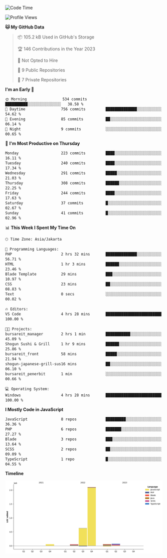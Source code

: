 <!--START_SECTION:waka-->
![Code Time](http://img.shields.io/badge/Code%20Time-102%20hrs%2027%20mins-blue)

![Profile Views](http://img.shields.io/badge/Profile%20Views-0-blue)

**🐱 My GitHub Data** 

> 📦 105.2 kB Used in GitHub's Storage 
 > 
> 🏆 146 Contributions in the Year 2023
 > 
> 🚫 Not Opted to Hire
 > 
> 📜 9 Public Repositories 
 > 
> 🔑 7 Private Repositories 
 > 
**I'm an Early 🐤** 

```text
🌞 Morning                534 commits         ██████████░░░░░░░░░░░░░░░   38.58 % 
🌆 Daytime                756 commits         ██████████████░░░░░░░░░░░   54.62 % 
🌃 Evening                85 commits          ██░░░░░░░░░░░░░░░░░░░░░░░   06.14 % 
🌙 Night                  9 commits           ░░░░░░░░░░░░░░░░░░░░░░░░░   00.65 % 
```
📅 **I'm Most Productive on Thursday** 

```text
Monday                   223 commits         ████░░░░░░░░░░░░░░░░░░░░░   16.11 % 
Tuesday                  240 commits         ████░░░░░░░░░░░░░░░░░░░░░   17.34 % 
Wednesday                291 commits         █████░░░░░░░░░░░░░░░░░░░░   21.03 % 
Thursday                 308 commits         ██████░░░░░░░░░░░░░░░░░░░   22.25 % 
Friday                   244 commits         ████░░░░░░░░░░░░░░░░░░░░░   17.63 % 
Saturday                 37 commits          █░░░░░░░░░░░░░░░░░░░░░░░░   02.67 % 
Sunday                   41 commits          █░░░░░░░░░░░░░░░░░░░░░░░░   02.96 % 
```


📊 **This Week I Spent My Time On** 

```text
🕑︎ Time Zone: Asia/Jakarta

💬 Programming Languages: 
PHP                      2 hrs 32 mins       ██████████████░░░░░░░░░░░   56.71 % 
HTML                     1 hr 3 mins         ██████░░░░░░░░░░░░░░░░░░░   23.46 % 
Blade Template           29 mins             ███░░░░░░░░░░░░░░░░░░░░░░   10.97 % 
CSS                      23 mins             ██░░░░░░░░░░░░░░░░░░░░░░░   08.83 % 
Text                     0 secs              ░░░░░░░░░░░░░░░░░░░░░░░░░   00.02 % 

🔥 Editors: 
VS Code                  4 hrs 28 mins       █████████████████████████   100.00 % 

🐱‍💻 Projects: 
bursareit_manager        2 hrs 1 min         ███████████░░░░░░░░░░░░░░   45.09 % 
Shogun Sushi & Grill     1 hr 9 mins         ██████░░░░░░░░░░░░░░░░░░░   25.86 % 
bursareit_front          58 mins             █████░░░░░░░░░░░░░░░░░░░░   21.94 % 
shogun-japanese-grill-sus16 mins             ██░░░░░░░░░░░░░░░░░░░░░░░   06.10 % 
bursareit_penerbit       1 min               ░░░░░░░░░░░░░░░░░░░░░░░░░   00.66 % 

💻 Operating System: 
Windows                  4 hrs 28 mins       █████████████████████████   100.00 % 
```

**I Mostly Code in JavaScript** 

```text
JavaScript               8 repos             █████████░░░░░░░░░░░░░░░░   36.36 % 
PHP                      6 repos             ███████░░░░░░░░░░░░░░░░░░   27.27 % 
Blade                    3 repos             ███░░░░░░░░░░░░░░░░░░░░░░   13.64 % 
SCSS                     2 repos             ██░░░░░░░░░░░░░░░░░░░░░░░   09.09 % 
TypeScript               1 repo              █░░░░░░░░░░░░░░░░░░░░░░░░   04.55 % 
```



**Timeline**

![Lines of Code chart](https://raw.githubusercontent.com/brstreet2/brstreet2/main/assets/bar_graph.png)


<!--END_SECTION:waka-->
